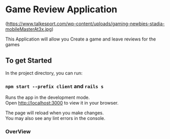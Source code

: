 # Game Review Application 
(https://www.talkesport.com/wp-content/uploads/gaming-newbies-stadia-mobileMasterAt3x.jpg)

This Application will allow you Create a game and leave reviews for the games

## To get Started 

In the project directory, you can run:

### `npm start --prefix client` and `rails s` 

Runs the app in the development mode.\
Open [http://localhost:3000](http://localhost:3000) to view it in your browser.

The page will reload when you make changes.\
You may also see any lint errors in the console.

### OverView 
    